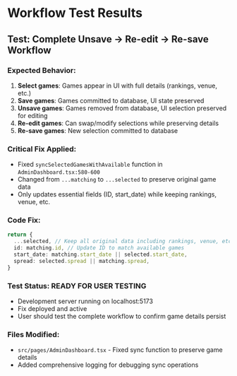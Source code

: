 # Workflow Test Results

## Test: Complete Unsave → Re-edit → Re-save Workflow

### Expected Behavior:
1. **Select games**: Games appear in UI with full details (rankings, venue, etc.)
2. **Save games**: Games committed to database, UI state preserved
3. **Unsave games**: Games removed from database, UI selection preserved for editing
4. **Re-edit games**: Can swap/modify selections while preserving details
5. **Re-save games**: New selection committed to database

### Critical Fix Applied:
- Fixed `syncSelectedGamesWithAvailable` function in `AdminDashboard.tsx:580-600`
- Changed from `...matching` to `...selected` to preserve original game data
- Only updates essential fields (ID, start_date) while keeping rankings, venue, etc.

### Code Fix:
```typescript
return {
  ...selected, // Keep all original data including rankings, venue, etc.
  id: matching.id, // Update ID to match available games
  start_date: matching.start_date || selected.start_date,
  spread: selected.spread || matching.spread,
}
```

### Test Status: READY FOR USER TESTING
- Development server running on localhost:5173
- Fix deployed and active
- User should test the complete workflow to confirm game details persist

### Files Modified:
- `src/pages/AdminDashboard.tsx` - Fixed sync function to preserve game details
- Added comprehensive logging for debugging sync operations